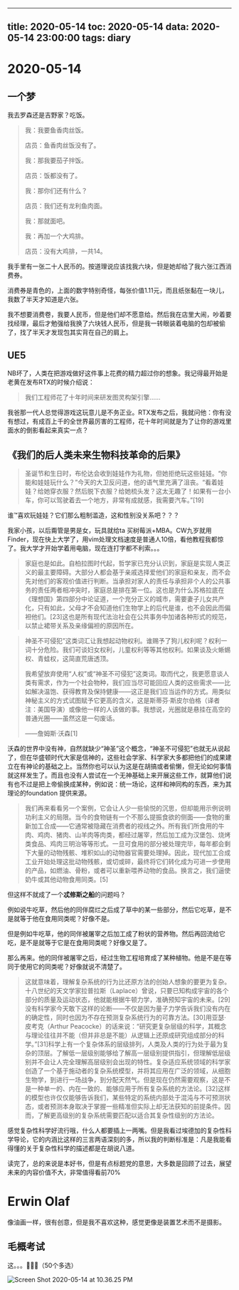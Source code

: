 
---
title: 2020-05-14
toc: 2020-05-14
data: 2020-05-14 23:00:00
tags: diary
---


# 2020-05-14

## 一个梦

我去罗森还是吉野家？吃饭。

> 我：我要鱼香肉丝饭。
>
> 店员：鱼香肉丝饭没有了。
>
> 我：那我要茄子拌饭。
>
> 店员：饭都没有了。
>
> 我：那你们还有什么？
>
> 店员：我们还有龙利鱼肉面。
>
> 我：那就面吧。
>
> 我：再加一个大鸡排。
>
> 店员：没有大鸡排，一共14。
>

我手里有一张二十人民币的。按道理说应该找我六块，但是她却给了我六张江西消费券。

消费券是青色的，上面的数字特别奇怪，每张价值1.11元，而且纸张黏在一块儿，我数了半天才知道是六张。

我不想要消费卷，我要人民币，但是他们却不愿意给。然后我在店里大闹，吵着要找经理，最后才勉强给我换了六块钱人民币，但是我一转眼装着电脑的包却被偷了，找了半天才发现包其实背在自己的肩上。

## UE5

NB坏了，人类在把游戏做好这件事上花费的精力超过你的想象。我记得最开始是老黄在发布RTX的时候介绍说：

> 我们工程师花了十年时间来研发图灵构架引擎……

我爸那一代人总觉得游戏这玩意儿是不务正业。RTX发布之后，我就问他：你有没有想过，有成百上千的全世界最厉害的工程师，花十年时间就是为了让你的游戏里面水的倒影看起来真实一点？

## 《我们的后人类未来生物科技革命的后果》

> 圣诞节和生日时，布伦达会收到娃娃作为礼物，但她拒绝玩这些娃娃。“你能和娃娃玩什么？”今天的大卫反问道，他的语气里充满了沮丧。“看着娃娃？给她穿衣服？然后脱下衣服？给她梳头发？这太无趣了！如果有一台小车，你可以驾驶着去一个地方，非常有成就感，我需要汽车。”[19]

谁™喜欢玩娃娃？它们那么粗制滥造，这和性别没关系吧？？？

我家小孩，以后甭管是男是女，玩具就给ta 买树莓派+MBA。CW九岁就用Finder，现在快上大学了，用vim处理文档速度是普通人10倍，看他教程我都惊了。我大学才开始学着用电脑，现在连打字都不利索。。。

> 家庭也是如此。自柏拉图时代起，哲学家已充分认识到，家庭是实现人类正义的最主要障碍。大部分人都会基于亲戚选择爱他们的家庭和亲友，而不会先对他们的客观价值进行判断。当承担对家人的责任与承担非个人的公共事务的责任两者相冲突时，家庭总是排在第一位。这也是为什么苏格拉底在《理想国》第四部分中论证道，一个充分正义的城市，需要妻子儿女共产化，只有如此，父母才不会知道他们生物学上的后代是谁，也不会因此而偏袒他们。[23]这也是所有现代法治社会在公共事务中加诸各种形式的规范，以禁止裙带关系及亲缘偏袒的原因所在。

> 神圣不可侵犯”这类词汇让我想起动物权利。谁赐予了狗儿权利呢？权利一词十分危险。我们可谈妇女权利，儿童权利等等其他权利。如果谈及火蜥蜴权、青蛙权，这简直荒唐透顶。
>
> 我希望放弃使用“人权”或“神圣不可侵犯”这类词。取而代之，我更愿意谈人类有需求，作为一个社会物种，我们应当尽可能回应人类的这些需求——比如解决温饱、获得教育及保持健康——这正是我们应当运作的方式。用类似神秘主义的方式试图赋予它更高的含义，这是斯蒂芬·斯皮尔伯格（译者注：美国导演）或像他一样的人该做的事。我想说，光圈就是悬挂在高空的普通光圈——虽然这是一句废话。
>
> ——詹姆斯·沃森[1]

沃森的世界中没有神，自然就缺少“神圣”这个概念，“神圣不可侵犯”也就无从说起了，但在华盛顿时代大家是信神的，这些社会学家、科学家大多都把他们的成果建立在有神论的基础之上。当然你也可以认为这是在胡搞或者偷懒，但无论如何事情就这样发生了。而且也没有人尝试在一个无神基础上来开展这些工作，就算他们说有也不过是把上帝偷换成某种，例如说：统一场论，这样和神同构的东西，来为其理论的foundation 提供来源。

> 我们再来看看另一个案例，它会让人少一些愉悦的沉思，但却能用示例说明功利主义的局限。当今的食物链有一个不那么提振食欲的侧面——食物的重新加工合成——它通常被隐藏在消费者的视线之外。所有我们所食用的牛肉、鸡肉、猪肉、山羊肉等肉类，都经过屠宰，然后加工成为汉堡包、烧烤类食品、鸡肉三明治等等形式。一旦可食用的部分被处理完毕，每年都会剩下大量的动物残骸、堆积如山的动物器官需要处理掉。因此，现代加工合成工业开始处理这批动物残骸，或切或碎，最终将它们转化成为可进一步使用的产品，如燃油、骨粉，或者可以重新喂养动物的食品。换言之，我们逼使奶牛或其他动物食用同类。[5]

但这样不就成了一个**忒修斯之船**的问题吗？

例如说牛吃草，然后他的同伴腐烂之后成了草中的某一些部分，然后它吃草，是不是就等于他在食用同类呢？好像不是。

但是例如牛吃草，他的同伴被屠宰之后加工成了粉状的营养物。然后再回流给它吃，是不是就等于它是在食用同类呢？好像又是了。

那么再来。他的同伴被屠宰之后，经过生物工程培育成了某种植物。他是不是在等同于使用它的同类呢？好像就说不清楚了。

> 这就意味着，理解复杂系统的行为比还原方法的创始人想象的要更为复杂。十八世纪的天文学家拉普拉斯（Laplace）曾说，只要已知构成宇宙的各个部分的质量及运动状态，他就能根据牛顿力学，准确预知宇宙的未来。[29]没有科学家今天敢下这样的论断——不仅是因为量子力学告诉我们没有内在的确定性，同时也因为不存在预测复杂系统行为的可靠方法。[30]用亚瑟·皮考克（Arthur Peacocke）的话来说：“研究更复杂层级的科学，其概念与理论往往并不能（但并非总是不能）从逻辑上还原成研究组成部分的科学。”[31]科学上有一个复杂体系的层级排列，人类及人类的行为处于最为复杂的顶层。了解低一层级别能够给了解高一层级别提供指引，但理解低层级别并不会让人完全理解高层级别会出现的特性。复杂适应系统领域的科学家创造了一个基于施动者的复杂系统模型，并将其应用在广泛的领域，从细胞生物学，到进行一场战争，到分配天然气。但是现在仍然需要观察，这是不是一种单一的、内在一致的、能够应用于所有复杂系统的方法论。[32]这样的模型也许仅仅能够告诉我们，某些特定的系统内部处于混沌与不可预测状态，或者预测本身取决于掌握一些精准但实际上却无法获知的前提条件。因而，了解更高级别的复杂系统需要匹配以适合其复杂性级别的方法论。

感觉复杂性科学好流行哦，什么人都要插上一两嘴。但是我看过埃德加的复杂性科学导论，它的内涵比这样的三言两语深刻的多，所以我的判断标准是：凡是我能看得懂的关于复杂性科学的描述都是在胡说八道。

读完了，总的来说是本好书，但是有点标题党的意思，大多数是回顾了过去，展望未来的内容价值不大，非常值得看前70%

# Erwin Olaf

像油画一样，很有创意，但是我不喜欢这种，感觉更像是装置艺术而不是摄影。



## 毛概考试

这。。。🤢🤢🤢（50个多选）

![Screen Shot 2020-05-14 at 10.36.25 PM](https://tva1.sinaimg.cn/large/007S8ZIlgy1gescwp1gr9j30ba0leq49.jpg)
